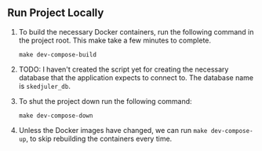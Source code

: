 ## Run Project Locally

1. To build the necessary Docker containers, run the following command in the
   project root. This make take a few minutes to complete.

   `make dev-compose-build`

2. TODO: I haven't created the script yet for creating the necessary database
   that the application expects to connect to. The database name is `skedjuler_db`.

3. To shut the project down run the following command:

   `make dev-compose-down`

4. Unless the Docker images have changed, we can run `make dev-compose-up`, to
   skip rebuilding the containers every time.
